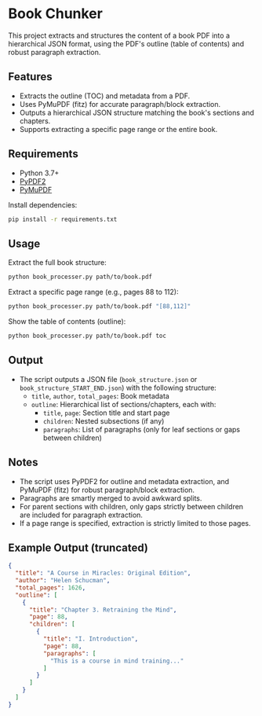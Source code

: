 # Book Chunker

This project extracts and structures the content of a book PDF into a hierarchical JSON format, using the PDF's outline (table of contents) and robust paragraph extraction.

## Features
- Extracts the outline (TOC) and metadata from a PDF.
- Uses PyMuPDF (fitz) for accurate paragraph/block extraction.
- Outputs a hierarchical JSON structure matching the book's sections and chapters.
- Supports extracting a specific page range or the entire book.

## Requirements
- Python 3.7+
- [PyPDF2](https://pypi.org/project/PyPDF2/)
- [PyMuPDF](https://pymupdf.readthedocs.io/en/latest/)

Install dependencies:
```bash
pip install -r requirements.txt
```

## Usage

Extract the full book structure:
```bash
python book_processer.py path/to/book.pdf
```

Extract a specific page range (e.g., pages 88 to 112):
```bash
python book_processer.py path/to/book.pdf "[88,112]"
```

Show the table of contents (outline):
```bash
python book_processer.py path/to/book.pdf toc
```

## Output
- The script outputs a JSON file (`book_structure.json` or `book_structure_START_END.json`) with the following structure:
  - `title`, `author`, `total_pages`: Book metadata
  - `outline`: Hierarchical list of sections/chapters, each with:
    - `title`, `page`: Section title and start page
    - `children`: Nested subsections (if any)
    - `paragraphs`: List of paragraphs (only for leaf sections or gaps between children)

## Notes
- The script uses PyPDF2 for outline and metadata extraction, and PyMuPDF (fitz) for robust paragraph/block extraction.
- Paragraphs are smartly merged to avoid awkward splits.
- For parent sections with children, only gaps strictly between children are included for paragraph extraction.
- If a page range is specified, extraction is strictly limited to those pages.

## Example Output (truncated)
```json
{
  "title": "A Course in Miracles: Original Edition",
  "author": "Helen Schucman",
  "total_pages": 1626,
  "outline": [
    {
      "title": "Chapter 3. Retraining the Mind",
      "page": 88,
      "children": [
        {
          "title": "I. Introduction",
          "page": 88,
          "paragraphs": [
            "This is a course in mind training..."
          ]
        }
      ]
    }
  ]
}
``` 